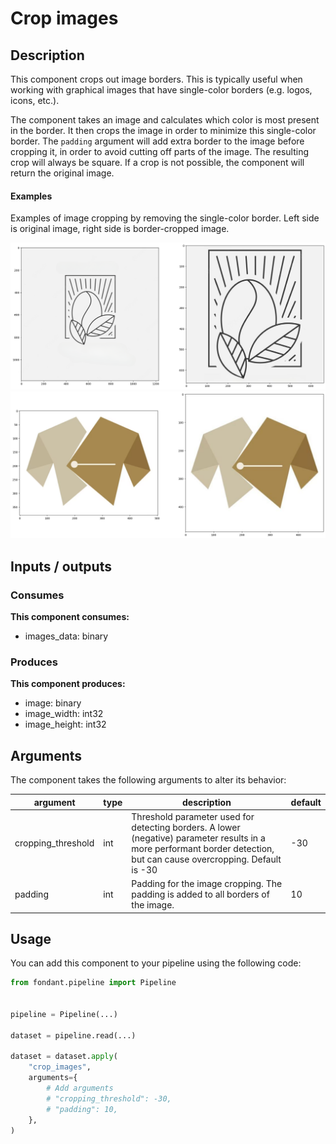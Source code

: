 # Crop images

<a id="crop_images#description"></a>
## Description
This component crops out image borders. This is typically useful when working with graphical 
images that have single-color borders (e.g. logos, icons, etc.).

The component takes an image and calculates which color is most present in the border. It then 
crops the image in order to minimize this single-color border. The `padding` argument will add 
extra border to the image before cropping it, in order to avoid cutting off parts of the image.
The resulting crop will always be square. If a crop is not possible, the component will return 
the original image.

#### Examples
Examples of image cropping by removing the single-color border. Left side is original image, 
right side is border-cropped image.

![Example of image cropping by removing the single-color border. Left side is original, right side is cropped image](../../docs/art/components/crop_images/component_border_crop_1.png)
![Example of image cropping by removing the single-color border. Left side is original, right side is cropped image](../../docs/art/components/crop_images/component_border_crop_0.png)


<a id="crop_images#inputs_outputs"></a>
## Inputs / outputs 

<a id="crop_images#consumes"></a>
### Consumes 
**This component consumes:**

- images_data: binary




<a id="crop_images#produces"></a>  
### Produces 
**This component produces:**

- image: binary
- image_width: int32
- image_height: int32



<a id="crop_images#arguments"></a>
## Arguments

The component takes the following arguments to alter its behavior:

| argument | type | description | default |
| -------- | ---- | ----------- | ------- |
| cropping_threshold | int | Threshold parameter used for detecting borders. A lower (negative) parameter results in a more performant border detection, but can cause overcropping. Default is -30 | -30 |
| padding | int | Padding for the image cropping. The padding is added to all borders of the image. | 10 |

<a id="crop_images#usage"></a>
## Usage 

You can add this component to your pipeline using the following code:

```python
from fondant.pipeline import Pipeline


pipeline = Pipeline(...)

dataset = pipeline.read(...)

dataset = dataset.apply(
    "crop_images",
    arguments={
        # Add arguments
        # "cropping_threshold": -30,
        # "padding": 10,
    },
)
```

